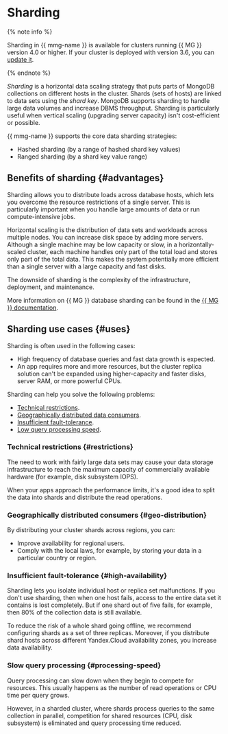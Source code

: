 # Sharding

{% note info %}

Sharding in {{ mmg-name }} is available for clusters running {{ MG }} version 4.0 or higher. If your cluster is deployed with version 3.6, you can [update it](../operations/cluster-version-update.md).

{% endnote %}

_Sharding_ is a horizontal data scaling strategy that puts parts of MongoDB collections on different hosts in the cluster. Shards (sets of hosts) are linked to data sets using the _shard key_. MongoDB supports sharding to handle large data volumes and increase DBMS throughput. Sharding is particularly useful when vertical scaling (upgrading server capacity) isn't cost-efficient or possible.

{{ mmg-name }} supports the core data sharding strategies:

* Hashed sharding (by a range of hashed shard key values)
* Ranged sharding (by a shard key value range)

## Benefits of sharding {#advantages}

Sharding allows you to distribute loads across database hosts, which lets you overcome the resource restrictions of a single server. This is particularly important when you handle large amounts of data or run compute-intensive jobs.

Horizontal scaling is the distribution of data sets and workloads across multiple nodes. You can increase disk space by adding more servers. Although a single machine may be low capacity or slow, in a horizontally-scaled cluster, each machine handles only part of the total load and stores only part of the total data. This makes the system potentially more efficient than a single server with a large capacity and fast disks.

The downside of sharding is the complexity of the infrastructure, deployment, and maintenance.

More information on {{ MG }} database sharding can be found in the [{{ MG }} documentation](https://docs.mongodb.com/v4.0/sharding/#sharded-cluster).

## Sharding use cases {#uses}

Sharding is often used in the following cases:

* High frequency of database queries and fast data growth is expected.
* An app requires more and more resources, but the cluster replica solution can't be expanded using higher-capacity and faster disks, server RAM, or more powerful CPUs.

Sharding can help you solve the following problems:

* [Technical restrictions](#restrictions).
* [Geographically distributed data consumers](#geo-distribution).
* [Insufficient fault-tolerance](#high-availability).
* [Low query processing speed](#processing-speed).

### Technical restrictions {#restrictions}

The need to work with fairly large data sets may cause your data storage infrastructure to reach the maximum capacity of commercially available hardware (for example, disk subsystem IOPS).

When your apps approach the performance limits, it's a good idea to split the data into shards and distribute the read operations.

### Geographically distributed consumers {#geo-distribution}

By distributing your cluster shards across regions, you can:

* Improve availability for regional users.
* Comply with the local laws, for example, by storing your data in a particular country or region.

### Insufficient fault-tolerance {#high-availability}

Sharding lets you isolate individual host or replica set malfunctions. If you don't use sharding, then when one host fails, access to the entire data set it contains is lost completely. But if one shard out of five fails, for example, then 80% of the collection data is still available.

To reduce the risk of a whole shard going offline, we recommend configuring shards as a set of three replicas. Moreover, if you distribute shard hosts across different Yandex.Cloud availability zones, you increase data availability.

### Slow query processing {#processing-speed}

Query processing can slow down when they begin to compete for resources. This usually happens as the number of read operations or CPU time per query grows.

However, in a sharded cluster, where shards process queries to the same collection in parallel, competition
for shared resources (CPU, disk subsystem) is eliminated and query processing time reduced.
